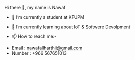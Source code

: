 Hi there 👋, my name is Nawaf

- 🔭 I’m currently a student at KFUPM

- 🌱 I’m currently learning about IoT & Softwere Devolpment

- 📫 How to reach me:-
* Email : nawafallharthii@gmail.com
* Number : +966 567651013
